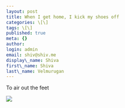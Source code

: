 ```yaml
---
layout: post
title: When I get home, I kick my shoes off
categories: \[\]
tags: \[\]
published: true
meta: {}
author:
login: admin
email: shiv@shiv.me
display\_name: Shiva
first\_name: Shiva
last\_name: Velmurugan
---
```


To air out the feet

[![](/images/badge?id=566) ][0]


[0]: http://www.plinky.com/mini/reroute/566